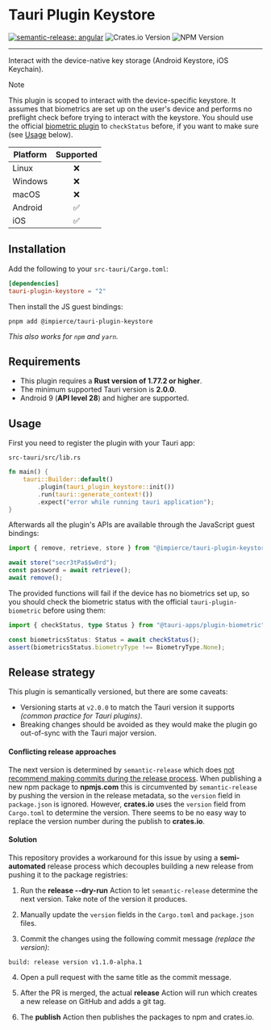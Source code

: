 # Tauri Plugin Keystore

[![semantic-release: angular](https://img.shields.io/badge/semantic--release-angular-e10079?logo=semantic-release)](https://github.com/semantic-release/semantic-release)
![Crates.io Version](https://img.shields.io/crates/v/tauri-plugin-keystore)
![NPM Version](https://img.shields.io/npm/v/%40impierce%2Ftauri-plugin-keystore)

---

Interact with the device-native key storage (Android Keystore, iOS Keychain).

> [!NOTE]  
> This plugin is scoped to interact with the device-specific keystore. It assumes that biometrics are set up on the user's device and performs no preflight check before trying to interact with the keystore. You should use the official [biometric plugin](https://github.com/tauri-apps/plugins-workspace/tree/v2/plugins/biometric) to `checkStatus` before, if you want to make sure (see [Usage](#usage) below).

| Platform | Supported |
| -------- | :-------: |
| Linux    |    ❌     |
| Windows  |    ❌     |
| macOS    |    ❌     |
| Android  |    ✅     |
| iOS      |    ✅     |

## Installation

Add the following to your `src-tauri/Cargo.toml`:

```toml
[dependencies]
tauri-plugin-keystore = "2"
```

Then install the JS guest bindings:

```shell
pnpm add @impierce/tauri-plugin-keystore
```

_This also works for `npm` and `yarn`._

## Requirements

- This plugin requires a **Rust version of 1.77.2 or higher**.
- The minimum supported Tauri version is **2.0.0**.
- Android 9 (**API level 28**) and higher are supported.

## Usage

First you need to register the plugin with your Tauri app:

`src-tauri/src/lib.rs`

```rust
fn main() {
    tauri::Builder::default()
        .plugin(tauri_plugin_keystore::init())
        .run(tauri::generate_context!())
        .expect("error while running tauri application");
}
```

Afterwards all the plugin's APIs are available through the JavaScript guest bindings:

```typescript
import { remove, retrieve, store } from "@impierce/tauri-plugin-keystore";

await store("secr3tPa$$w0rd");
const password = await retrieve();
await remove();
```

The provided functions will fail if the device has no biometrics set up, so you should check the biometric status with the official `tauri-plugin-biometric` before using them:

```typescript
import { checkStatus, type Status } from "@tauri-apps/plugin-biometric";

const biometricsStatus: Status = await checkStatus();
assert(biometricsStatus.biometryType !== BiometryType.None);
```

## Release strategy

This plugin is semantically versioned, but there are some caveats:

- Versioning starts at `v2.0.0` to match the Tauri version it supports _(common practice for Tauri plugins)_.
- Breaking changes should be avoided as they would make the plugin go out-of-sync with the Tauri major version.

#### Conflicting release approaches

The next version is determined by `semantic-release` which does [not recommend making commits during the release process](https://semantic-release.gitbook.io/semantic-release/support/faq#making-commits-during-the-release-process-adds-significant-complexity).
When publishing a new npm package to **npmjs.com** this is circumvented by `semantic-release` by pushing the version in the release metadata, so the `version` field in `package.json` is ignored.
However, **crates.io** uses the `version` field from `Cargo.toml` to determine the version. There seems to be no easy way to replace the version number during the publish to **crates.io**.

#### Solution

This repository provides a workaround for this issue by using a **semi-automated** release process which decouples building a new release from pushing it to the package registries:

1. Run the **release --dry-run** Action to let `semantic-release` determine the next version. Take note of the version it produces.

2. Manually update the `version` fields in the `Cargo.toml` and `package.json` files.

3. Commit the changes using the following commit message _(replace the version)_:

```
build: release version v1.1.0-alpha.1
```

4. Open a pull request with the same title as the commit message.

5. After the PR is merged, the actual **release** Action will run which creates a new release on GitHub and adds a git tag.

6. The **publish** Action then publishes the packages to npm and crates.io.

<!-- TODO: possibly `semantic-release-cargo` can solve this problem: https://crates.io/crates/semantic-release-cargo -->
